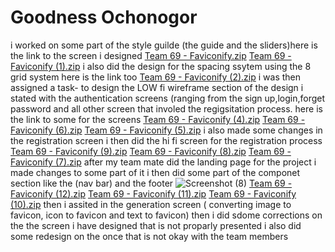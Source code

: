 # Goodness Ochonogor
i worked on some part of the style guilde (the guide and the sliders)here is the link to the screen i designed
[Team 69 - Faviconify.zip](https://github.com/zuri-training/Favicon-Gen-Team-69/files/9297467/Team.69.-.Faviconify.zip)
[Team 69 - Faviconify (1).zip](https://github.com/zuri-training/Favicon-Gen-Team-69/files/9297469/Team.69.-.Faviconify.1.zip)
i also did the design for the spacing ssytem using the 8 grid system here is the link too
[Team 69 - Faviconify (2).zip](https://github.com/zuri-training/Favicon-Gen-Team-69/files/9297500/Team.69.-.Faviconify.2.zip)
i was then assigned a task- to design the LOW fi wireframe section of the design
i stated with the authentication screens (ranging from the sign up,login,forget password and all other screen that involed the regigsitation process.
here is the link to some for the screens
[Team 69 - Faviconify (4).zip](https://github.com/zuri-training/Favicon-Gen-Team-69/files/9297520/Team.69.-.Faviconify.4.zip)
[Team 69 - Faviconify (6).zip](https://github.com/zuri-training/Favicon-Gen-Team-69/files/9297532/Team.69.-.Faviconify.6.zip)
[Team 69 - Faviconify (5).zip](https://github.com/zuri-training/Favicon-Gen-Team-69/files/9297533/Team.69.-.Faviconify.5.zip)
i also made some changes in the registration screen 
i then did the hi fi screen for the registration process 
[Team 69 - Faviconify (9).zip](https://github.com/zuri-training/Favicon-Gen-Team-69/files/9297537/Team.69.-.Faviconify.9.zip)
[Team 69 - Faviconify (8).zip](https://github.com/zuri-training/Favicon-Gen-Team-69/files/9297538/Team.69.-.Faviconify.8.zip)
[Team 69 - Faviconify (7).zip](https://github.com/zuri-training/Favicon-Gen-Team-69/files/9297539/Team.69.-.Faviconify.7.zip)
after my team mate did the landing page for the project i made changes to some part of it
i then did some part of the componet section like the (nav bar) and the footer 
![Screenshot (8)](https://user-images.githubusercontent.com/37247608/183845436-2203a752-6832-4320-9efc-c53e86eb7c10.png)
[Team 69 - Faviconify (12).zip](https://github.com/zuri-training/Favicon-Gen-Team-69/files/9297555/Team.69.-.Faviconify.12.zip)
[Team 69 - Faviconify (11).zip](https://github.com/zuri-training/Favicon-Gen-Team-69/files/9297556/Team.69.-.Faviconify.11.zip)
[Team 69 - Faviconify (10).zip](https://github.com/zuri-training/Favicon-Gen-Team-69/files/9297557/Team.69.-.Faviconify.10.zip)
then i assited in the generation screen ( converting image to favicon, icon to favicon and text to favicon)
then i did sdome corrections on the the screen i have designed that is not proparly presented
i also did some redesign on the once that is not okay with the team members
